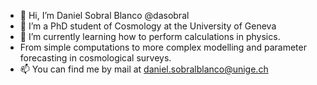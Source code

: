 - 👋 Hi, I’m Daniel Sobral Blanco @dasobral
- 👀 I’m a PhD student of Cosmology at the University of Geneva
- 🌱 I’m currently learning how to perform calculations in physics. 
-    From simple computations to more complex modelling and parameter forecasting in cosmological surveys. 
- 📫 You can find me by mail at daniel.sobralblanco@unige.ch

<!---
dasobral/dasobral is a ✨ special ✨ repository because its `README.md` (this file) appears on your GitHub profile.
You can click the Preview link to take a look at your changes.
--->
